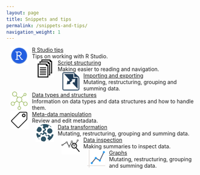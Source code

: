 ```yaml
---
layout: page
title: Snippets and tips
permalink: /snippets-and-tips/
navigation_weight: 1
---
```


<div id="container">
  <div id="left_page">
    <div class="boxed_page">
      <img src="/_pages/snippets-and-tips/r-studio-tips.png" alt="Image text" style="margin: 0px 10px" width="48" height="48" align="left"/>
      <a href="/r-studio-tips/">R Studio tips</a><br>
      Tips on working with R Studio.
      <br>
    </div>
  </div>
  <div id="right_page">
    <div class="boxed_page">
      <img src="/_pages/snippets-and-tips/script-structuring.png" alt="Image text" style="margin: 0px 10px" width="48" height="48" align="left"/>
      <a href="/script-structuring/">Script structuring</a><br>
      Making easier to reading and navigation.
      <br>
    </div>
  </div>
</div>

<div id="container">
  <div id="left_page">
    <div class="boxed_page">
      <img src="/_pages/snippets-and-tips/importing-exporting.png" alt="Image text" style="margin: 0px 10px" width="48" height="48" align="left"/>
      <a href="/importing-exporting/">Importing and exporting</a><br>
      Mutating, restructuring, grouping and summing data.
      <br>
    </div>
  </div>
  <div id="right_page">
    <div class="boxed_page">
      <img src="/_pages/snippets-and-tips/data-types.png" alt="Image text" style="margin: 0px 10px" width="48" height="48" align="left"/>
      <a href="/data-types/">Data types and structures</a><br>
      Information on data types and data structures and how to handle them.
      <br>
    </div>
  </div>
</div>

<div id="container">
  <div id="left_page">
    <div class="boxed_page">
      <img src="/_pages/snippets-and-tips/meta-data.png" alt="Image text" style="margin: 0px 10px" width="48" height="48" align="left"/>
      <a href="/meta-data-manipulation/">Meta-data manipulation</a><br>
      Review and edit metadata.
      <br>
    </div>
  </div>
  <div id="right_page">
    <div class="boxed_page">
      <img src="/_pages/snippets-and-tips/data-transformation.png" alt="Image text" style="margin: 0px 10px" width="48" height="48" align="left"/>
      <a href="/script-structuring/">Data transformation</a><br>
      Mutating, restructuring, grouping and summing data.
      <br>
    </div>
  </div>
</div>

<div id="container">
  <div id="left_page">
    <div class="boxed_page">
      <img src="/_pages/snippets-and-tips/data-inspection.png" alt="Image text" style="margin: 0px 10px" width="48" height="48" align="left"/>
      <a href="/meta-data-manipulation/">Data inspection</a><br>
      Making summaries to inspect data.
      <br>
    </div>
  </div>
  <div id="right_page">
    <div class="boxed_page">
      <img src="/_pages/snippets-and-tips/graphs.png" alt="Image text" style="margin: 0px 10px" width="48" height="48" align="left"/>
      <a href="/graphs/">Graphs</a><br>
      Mutating, restructuring, grouping and summing data.
      <br>
    </div>
  </div>
</div>
<br><br><br><br>

